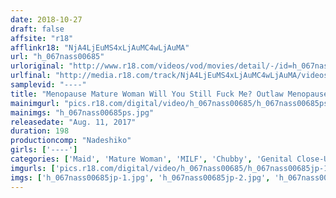 ```yaml
---
date: 2018-10-27
draft: false
affsite: "r18"
afflinkr18: "NjA4LjEuMS4xLjAuMC4wLjAuMA"
url: "h_067nass00685"
urloriginal: "http://www.r18.com/videos/vod/movies/detail/-/id=h_067nass00685"
urlfinal: "http://media.r18.com/track/NjA4LjEuMS4xLjAuMC4wLjAuMA/videos/vod/movies/detail/-/id=h_067nass00685"
samplevid: "----"
title: "Menopause Mature Woman Will You Still Fuck Me? Outlaw Menopause Mature Woman Babes"
mainimgurl: "pics.r18.com/digital/video/h_067nass00685/h_067nass00685ps.jpg"
mainimgs: "h_067nass00685ps.jpg"
releasedate: "Aug. 11, 2017"
duration: 198
productioncomp: "Nadeshiko"
girls: ['----']
categories: ['Maid', 'Mature Woman', 'MILF', 'Chubby', 'Genital Close-Up']
imgurls: ['pics.r18.com/digital/video/h_067nass00685/h_067nass00685jp-1.jpg', 'pics.r18.com/digital/video/h_067nass00685/h_067nass00685jp-2.jpg', 'pics.r18.com/digital/video/h_067nass00685/h_067nass00685jp-3.jpg', 'pics.r18.com/digital/video/h_067nass00685/h_067nass00685jp-4.jpg', 'pics.r18.com/digital/video/h_067nass00685/h_067nass00685jp-5.jpg', 'pics.r18.com/digital/video/h_067nass00685/h_067nass00685jp-6.jpg', 'pics.r18.com/digital/video/h_067nass00685/h_067nass00685jp-7.jpg', 'pics.r18.com/digital/video/h_067nass00685/h_067nass00685jp-8.jpg', 'pics.r18.com/digital/video/h_067nass00685/h_067nass00685jp-9.jpg', 'pics.r18.com/digital/video/h_067nass00685/h_067nass00685jp-10.jpg', 'pics.r18.com/digital/video/h_067nass00685/h_067nass00685jp-11.jpg', 'pics.r18.com/digital/video/h_067nass00685/h_067nass00685jp-12.jpg', 'pics.r18.com/digital/video/h_067nass00685/h_067nass00685jp-13.jpg', 'pics.r18.com/digital/video/h_067nass00685/h_067nass00685jp-14.jpg', 'pics.r18.com/digital/video/h_067nass00685/h_067nass00685jp-15.jpg', 'pics.r18.com/digital/video/h_067nass00685/h_067nass00685jp-16.jpg', 'pics.r18.com/digital/video/h_067nass00685/h_067nass00685jp-17.jpg', 'pics.r18.com/digital/video/h_067nass00685/h_067nass00685jp-18.jpg', 'pics.r18.com/digital/video/h_067nass00685/h_067nass00685jp-19.jpg', 'pics.r18.com/digital/video/h_067nass00685/h_067nass00685jp-20.jpg']
imgs: ['h_067nass00685jp-1.jpg', 'h_067nass00685jp-2.jpg', 'h_067nass00685jp-3.jpg', 'h_067nass00685jp-4.jpg', 'h_067nass00685jp-5.jpg', 'h_067nass00685jp-6.jpg', 'h_067nass00685jp-7.jpg', 'h_067nass00685jp-8.jpg', 'h_067nass00685jp-9.jpg', 'h_067nass00685jp-10.jpg', 'h_067nass00685jp-11.jpg', 'h_067nass00685jp-12.jpg', 'h_067nass00685jp-13.jpg', 'h_067nass00685jp-14.jpg', 'h_067nass00685jp-15.jpg', 'h_067nass00685jp-16.jpg', 'h_067nass00685jp-17.jpg', 'h_067nass00685jp-18.jpg', 'h_067nass00685jp-19.jpg', 'h_067nass00685jp-20.jpg']
---
```

